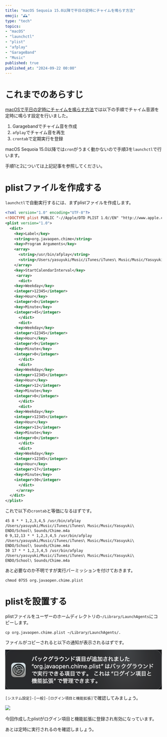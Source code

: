 ```yaml
---
title: "macOS Sequoia 15.0以降で平日の定時にチャイムを鳴らす方法"
emoji: "🕰"
type: "tech"
topics:
- "macOS"
- "launchctl"
- "plist"
- "afplay"
- "GarageBand"
- "Music"
published: true
published_at: "2024-09-22 00:00"
---
```


# これまでのあらすじ

[macOSで平日の定時にチャイムを鳴らす方法](https://zenn.dev/eyasuyuki/articles/macos-cron-sound)では以下の手順でチャイム音源を定時に鳴らす設定を行いました。

1. Garagebandでチャイム音を作成
2. ```afplay```でチャイム音を再生
3. ```crontab```で定期実行を登録

macOS Sequoia 15.0以降では```cron```がうまく動かないので手順3を```launchctl```で行います。

手順1と2については上記記事を参照してください。

# plistファイルを作成する

```launchctl```で自動実行するには、まずplistファイルを作成します。

```xml
<?xml version="1.0" encoding="UTF-8"?>
<!DOCTYPE plist PUBLIC "-//Apple/DTD PLIST 1.0//EN" "http://www.apple.com/DTDs/PropertyList-1.0.dtd">
<plist version="1.0">
  <dict>
    <key>Label</key>
    <string>org.javaopen.chime</string>
    <key>Program Arguments</key>
    <array>
      <string>/usr/bin/afplay</string>
      <string>/Users/yasuyuki/Music/iTunes/iTunes\ Music/Music/Yasuyuki\ ENDO/School\ Sounds/Chime.m4a</string>
    </array>
    <key>StartCalendarInterval</key>
     <array>
      <dict>
	<key>Weekday</key>
	<integer>12345</integer>
	<key>Hour</key>
	<integer>8</integer>
	<key>Minute</key>
	<integer>45</integer>
      </dict>
      <dict>
	<key>Weekday</key>
	<integer>12345</integer>
	<key>Hour</key>
	<integer>9</integer>
	<key>Minute</key>
	<integer>0</integer>
      </dict>
      <dict>
	<key>Weekday</key>
	<integer>12345</integer>
	<key>Hour</key>
	<integer>12</integer>
	<key>Minute</key>
	<integer>0</integer>
      </dict>
      <dict>
	<key>Weekday</key>
	<integer>12345</integer>
	<key>Hour</key>
	<integer>13</integer>
	<key>Minute</key>
	<integer>0</integer>
      </dict>
      <dict>
	<key>Weekday</key>
	<integer>12345</integer>
	<key>Hour</key>
	<integer>17</integer>
	<key>Minute</key>
	<integer>30</integer>
      </dict>
     </array>
  </dict>
</plist>
```

これで以下の```crontab```と等価になるはずです。

```shell
45 8 * * 1,2,3,4,5 /usr/bin/afplay /Users/yasuyuki/Music/iTunes/iTunes\ Music/Music/Yasuyuki\ ENDO/School\ Sounds/Chime.m4a
0 9,12,13 * * 1,2,3,4,5 /usr/bin/afplay /Users/yasuyuki/Music/iTunes/iTunes\ Music/Music/Yasuyuki\ ENDO/School\ Sounds/Chime.m4a
30 17 * * 1,2,3,4,5 /usr/bin/afplay /Users/yasuyuki/Music/iTunes/iTunes\ Music/Music/Yasuyuki\ ENDO/School\ Sounds/Chime.m4a
```

あと必要なのか不明ですが実行パーミッションを付けておきます。

```shell
chmod 0755 org.javaopen.chime.plist
```

# plistを設置する

plistファイルをユーザーのホームディレクトリの```~/Library/LaunchAgents```にコピーします。

```shell
cp org.javaopen.chime.plist ~/Library/LaunchAgents/.
```

ファイルがコピーされると以下の通知が表示されるはずです。

![](/images/macos-sequoia-launchctl-sound/notification.png)

```[システム設定]-[一般]-[ログイン項目と機能拡張]```で確認してみましょう。

![](/images/macos-sequoia-launchctl-sound/control-panel.png)

今回作成したplistがログイン項目と機能拡張に登録され有効になっています。

あとは定時に実行されるのを確認しましょう。
